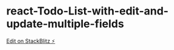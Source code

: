 # react-Todo-List-with-edit-and-update-multiple-fields

[Edit on StackBlitz ⚡️](https://stackblitz.com/edit/react-lyb4fy)